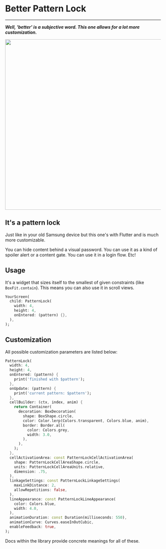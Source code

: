 # Better Pattern Lock

---

**_Well, 'better' is a subjective word. 
This one allows for a lot more customization._**

<img src="[https://media.giphy.com/media/vFKqnCdLPNOKc/giphy.gif](https://github.com/scisdev/better_pattern_lock/blob/master/media/demo.gif)" height="550" />

## It's a pattern lock

Just like in your old Samsung device but this one's 
with Flutter and is much more customizable.

You can hide content behind a visual password. 
You can use it as a kind of spoiler alert or a content gate. 
You can use it in a login flow. Etc!

## Usage

It's a widget that sizes itself to the smallest 
of given constraints (like `BoxFit.contain`).
This means you can also use it in scroll views.

```dart
YourScreen(
  child: PatternLock(
    width: 4,
    height: 4,
    onEntered: (pattern) {},
  ),
);
```



## Customization

All possible customization parameters are listed below:

```dart
PatternLock(
  width: 4,
  height: 4,
  onEntered: (pattern) {
    print('finished with $pattern');
  },
  onUpdate: (pattern) {
    print('current pattern: $pattern');
  },
  cellBuilder: (ctx, index, anim) {
    return Container(
      decoration: BoxDecoration(
        shape: BoxShape.circle,
        color: Color.lerp(Colors.transparent, Colors.blue, anim),
        border: Border.all(
          color: Colors.grey,
          width: 3.0,
        ),
      ),
    );
  },
  cellActivationArea: const PatternLockCellActivationArea(
    shape: PatternLockCellAreaShape.circle,
    units: PatternLockCellAreaUnits.relative,
    dimension: .75,
  ),
  linkageSettings: const PatternLockLinkageSettings(
    maxLinkDistance: 2,
    allowRepetitions: false,
  ),
  lineAppearance: const PatternLockLineAppearance(
    color: Colors.blue,
    width: 4.0,
  ),
  animationDuration: const Duration(milliseconds: 550),
  animationCurve: Curves.easeInOutCubic,
  enableFeedback: true,
);
```

Docs within the library provide concrete meanings for all of these.
